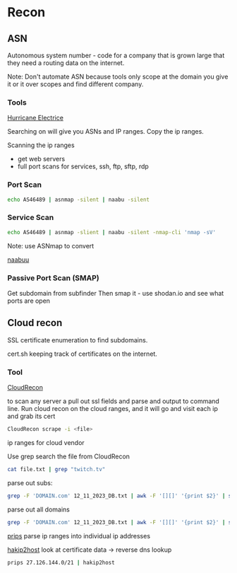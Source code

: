 # Recon

## ASN
Autonomous system number - 
code for a company that is grown large that they need a routing data on the internet.

Note: Don't automate ASN because tools only scope at the domain you give it or it 
over scopes and find different company.

### Tools
[Hurricane Electrice](https://bgp.he.net/)

Searching on will give you ASNs and IP ranges.
Copy the ip ranges.

Scanning the ip ranges
- get web servers
- full port scans for services, ssh, ftp, sftp, rdp

### Port Scan
```bash
echo AS46489 | asnmap -silent | naabu -silent
```

### Service Scan
```bash
echo AS46489 | asnmap -slient | naabu -silent -nmap-cli 'nmap -sV'
```

Note: use ASNmap to convert

[naabuu](https://github.com/projectdiscovery/naabu)

### Passive Port Scan (SMAP)
Get subdomain from subfinder
Then smap it - use shodan.io and see what ports are open

## Cloud recon
SSL certificate enumeration to find subdomains.

cert.sh
keeping track of certificates on the internet.

### Tool
[CloudRecon](https://github.com/g0ldencybersec/CloudRecon)

to scan any server a pull out ssl fields and parse and output to command line.
Run cloud recon on the cloud ranges, and it will go and visit each ip and grab its cert

```bash
CloudRecon scrape -i <file>
```
ip ranges for cloud vendor

Use grep search the file from CloudRecon
```bash
cat file.txt | grep "twitch.tv"
```

parse out subs:
```bash
grep -F 'DOMAIN.com' 12_11_2023_DB.txt | awk -F '[][]' '{print $2}' | sed 's#\n#g' | grep ".DOMAIN.com" | sort -fu | cut -d ';' -f1 | sort -u
```
parse out all domains
```bash
grep -F 'DOMAIN.com' 12_11_2023_DB.txt | awk -F '[][]' '{print $2}' | sed 's#\n#g' | sort -fu | cut -d ';' -f1 | sort -u
```

[prips](https://github.com/honzahommer/prips.sh)
parse ip ranges into individual ip addresses

[hakip2host]()
look at certificate data -> reverse dns lookup

```bash
prips 27.126.144.0/21 | hakip2host
```







